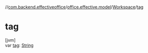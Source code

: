 //[com.backend.effectiveoffice](IdeaProjects/labs-office-elevator/effectiveOfficeBackend/documentation/gfm/index.md)/[office.effective.model](IdeaProjects/labs-office-elevator/effectiveOfficeBackend/documentation/gfm/com.backend.effectiveoffice/office.effective.model/index.md)/[Workspace](IdeaProjects/labs-office-elevator/effectiveOfficeBackend/documentation/gfm/com.backend.effectiveoffice/office.effective.model/-workspace/index.md)/[tag](IdeaProjects/labs-office-elevator/effectiveOfficeBackend/documentation/gfm/com.backend.effectiveoffice/office.effective.model/-workspace/tag.md)

# tag

[jvm]\
var [tag](IdeaProjects/labs-office-elevator/effectiveOfficeBackend/documentation/gfm/com.backend.effectiveoffice/office.effective.model/-workspace/tag.md): [String](https://kotlinlang.org/api/latest/jvm/stdlib/kotlin/-string/index.html)
